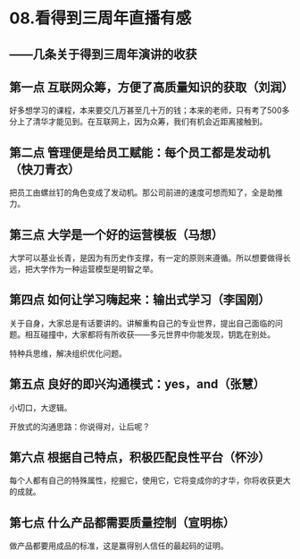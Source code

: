 # 08.看得到三周年直播有感

## ——几条关于得到三周年演讲的收获



## 第一点 互联网众筹，方便了高质量知识的获取（刘润）

好多想学习的课程，本来要交几万甚至几十万的钱；本来的老师，只有考了500多分上了清华才能见到。在互联网上，因为众筹，我们有机会近距离接触到。

## 第二点 管理便是给员工赋能：每个员工都是发动机（快刀青衣）

把员工由螺丝钉的角色变成了发动机。那公司前进的速度可想而知了，全是助推力。

## 第三点 大学是一个好的运营模板（马想）

大学可以基业长青，是因为有历史作支撑，有一定的原则来遵循。所以想要做得长远，把大学作为一种运营模型是明智之举。

## 第四点 如何让学习嗨起来：输出式学习（李国刚）

关于自身，大家总是有话要讲的。讲解重构自己的专业世界，提出自己面临的问题。相互碰撞中，大家都将有所收获——多元世界中你能发现，钥匙在别处。

特种兵思维，解决组织优化问题。

## 第五点 良好的即兴沟通模式：yes，and（张慧）

小切口，大逻辑。

开放式的沟通思路：你说得对，让后呢？

## 第六点 根据自己特点，积极匹配良性平台（怀沙）

每个人都有自己的特殊属性，挖掘它，使用它，它将变成你的才华，你将收获更大的成就。

## 第七点 什么产品都需要质量控制（宣明栋）

做产品都要用成品的标准，这是赢得别人信任的最起码的证明。
